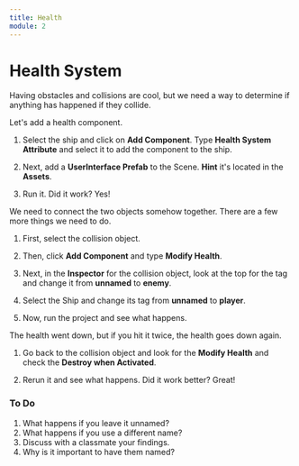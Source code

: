 ```yaml
---
title: Health
module: 2
---
```


# Health System

Having obstacles and collisions are cool, but we need a way to determine if anything has happened if they collide.

Let's add a health component.

1. Select the ship and click on **Add Component**.  Type **Health System Attribute** and select it to add the component to the ship.

2. Next, add a **UserInterface Prefab** to the Scene. **Hint** it's located in the **Assets**.

3. Run it.  Did it work?  Yes!

We need to connect the two objects somehow together.  There are a few more things we need to do. 

1. First, select the collision object.  

2. Then, click **Add Component** and type **Modify Health**.

3. Next, in the **Inspector** for the collision object, look at the top for the tag and change it from **unnamed** to **enemy**.

4. Select the Ship and change its tag from **unnamed** to **player**.

5. Now, run the project and see what happens.  

The health went down, but if you hit it twice, the health goes down again.  

1. Go back to the collision object and look for the **Modify Health** and check the **Destroy when Activated**.

2. Rerun it and see what happens. Did it work better? Great!

### To Do 

1. What happens if you leave it unnamed?
2. What happens if you use a different name?
3. Discuss with a classmate your findings.
4.  Why is it important to have them named?

